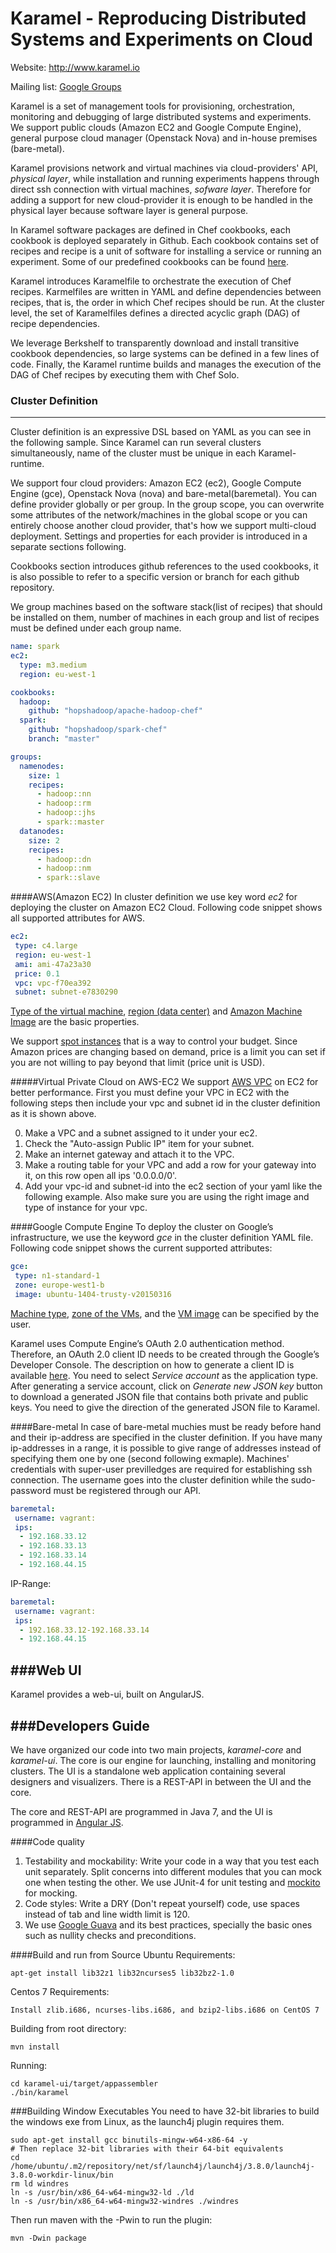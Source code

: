 # Karamel - Reproducing Distributed Systems and Experiments on Cloud

Website: http://www.karamel.io

Mailing list: <a href="https://groups.google.com/forum/#!forum/karamel-chef">Google Groups</a>

Karamel is a set of management tools for provisioning, orchestration, monitoring and debugging of large distributed systems and experiments. We support public clouds (Amazon EC2 and Google Compute Engine), general purpose cloud manager (Openstack Nova) and in-house premises (bare-metal).

Karamel provisions network and virtual machines via cloud-providers' API, _physical_ _layer_, while installation and running experiments happens through direct ssh connection with virtual machines, _sofware_ _layer_. Therefore for adding a support for new cloud-provider it is enough to be handled in the physical layer because software layer is general purpose. 

In Karamel software packages are defined in Chef cookbooks, each cookbook is deployed separately in Github. Each cookbook contains set of recipes and recipe is a unit of software for installing a service or running an experiment. Some of our predefined cookbooks can be found <a href="https://github.com/hopshadoop">here</a>.

Karamel introduces Karamelfile to orchestrate the execution of Chef recipes. Karmelfiles are written in YAML and define dependencies between recipes, that is, the order in which Chef recipes should be run. At the cluster level, the set of Karamelfiles defines a directed acyclic graph (DAG) of recipe dependencies. 

We leverage Berkshelf to transparently download and install transitive cookbook dependencies, so large systems can be defined in a few lines of code. Finally, the Karamel runtime builds and manages the execution of the DAG of Chef recipes by executing them with Chef Solo. 

### Cluster Definition
---
Cluster definition is an expressive DSL based on YAML as you can see in the following sample. Since Karamel can run several clusters simultaneously, name of the cluster must be unique in each Karamel-runtime.

We support four cloud providers: Amazon EC2 (ec2), Google Compute Engine (gce), Openstack Nova (nova) and bare-metal(baremetal). You can define provider globally or per group. In the group scope, you can overwrite some attributes of the network/machines in the global scope or you can entirely choose another cloud provider, that's how we support multi-cloud deployment. Settings and properties for each provider is introduced in a separate sections following. 

 Cookbooks section introduces github references to the used cookbooks, it is also possible to refer to a specific version or branch for each github repository.

We group machines based on the software stack(list of recipes) that should be installed on them, number of machines in each group and list of recipes must be defined under each group name. 
 
```yaml
name: spark
ec2:
  type: m3.medium
  region: eu-west-1

cookbooks: 
  hadoop: 
    github: "hopshadoop/apache-hadoop-chef"
  spark: 
    github: "hopshadoop/spark-chef"
    branch: "master"

groups: 
  namenodes:
    size: 1
    recipes: 
      - hadoop::nn
      - hadoop::rm
      - hadoop::jhs
      - spark::master
  datanodes:
    size: 2
    recipes: 
      - hadoop::dn
      - hadoop::nm
      - spark::slave
```

####AWS(Amazon EC2)
In cluster definition we use key word _ec2_ for deploying the cluster on Amazon EC2 Cloud.  Following code snippet shows all supported attributes for AWS.

 ```yaml
ec2:
  type: c4.large
  region: eu-west-1
  ami: ami-47a23a30
  price: 0.1
  vpc: vpc-f70ea392
  subnet: subnet-e7830290
```

<a href="http://aws.amazon.com/ec2/instance-types/">Type of the virtual machine</a>, <a href="http://docs.aws.amazon.com/AWSEC2/latest/UserGuide/using-regions-availability-zones.html">region (data center)</a> and <a href="http://docs.aws.amazon.com/AWSEC2/latest/UserGuide/AMIs.html">Amazon Machine Image</a> are the basic properties.

We support <a href="http://aws.amazon.com/ec2/purchasing-options/spot-instances/">spot instances</a> that is a way to control your budget. Since Amazon prices are changing based on demand, price is a limit you can set if you are not willing to pay beyond that limit (price unit is USD).  

#####Virtual Private Cloud on AWS-EC2
We support <a href="http://aws.amazon.com/vpc/">AWS VPC</a> on EC2 for better performance. First you must define your VPC in EC2 with the following steps then include your vpc and subnet id in the cluster definition as it is shown above.  

0. Make a VPC and a subnet assigned to it under your ec2.
1. Check the "Auto-assign Public IP" item for your subnet. 
2. Make an internet gateway and attach it to the VPC.
3. Make a routing table for your VPC and add a row for your gateway into it, on this row open all ips '0.0.0.0/0'.
4. Add your vpc-id and subnet-id into the ec2 section of your yaml like the following example. Also make sure you are using the right image and type of instance for your vpc. 

####Google Compute Engine
To deploy the cluster on Google’s infrastructure, we use the keyword _gce_ in the cluster definition YAML file. Following code snippet shows the current supported attributes:
 ```yaml
gce:
  type: n1-standard-1
  zone: europe-west1-b
  image: ubuntu-1404-trusty-v20150316
```
<a href="https://cloud.google.com/compute/docs/machine-types">Machine type</a>, <a href="https://cloud.google.com/compute/docs/zones">zone of the VMs</a>, and the <a href="https://cloud.google.com/compute/docs/images">VM image</a> can be specified by the user.

Karamel uses Compute Engine’s OAuth 2.0 authentication method. Therefore, an OAuth 2.0 client ID needs to be created through the Google’s Developer Console. The description on how to generate a client ID is available <a href="https://developers.google.com/console/help/new/?hl=en_US#generatingoauth2">here</a>. You need to select _Service account_ as the application type. After generating a service account, click on _Generate new JSON key_ button to download a generated JSON file that contains both private and public keys. You need to give the direction of the generated JSON  file to Karamel.

####Bare-metal
In case of bare-metal muchies must be ready before hand and their ip-address are specified in the cluster definition. If you have many ip-addresses in a range, it is possible to give range of addresses instead of specifying them one by one (second following exmaple). Machines' credentials with super-user previlledges are required for establishing ssh connection. The username goes into the cluster definition while the sudo-password must be registered through our API.   
 ```yaml
baremetal:
  username: vagrant:
  ips: 
   - 192.168.33.12
   - 192.168.33.13
   - 192.168.33.14
   - 192.168.44.15
```
IP-Range:  
 ```yaml
baremetal:
  username: vagrant:
  ips: 
   - 192.168.33.12-192.168.33.14
   - 192.168.44.15
```

###Web UI
---
Karamel provides a web-ui, built on AngularJS.


###Developers Guide
---
We have organized our code into two main projects, _karamel-core_ and _karamel-ui_. The core is our engine for launching, installing and monitoring clusters. The UI is a standalone web application containing several designers and visualizers. There is a REST-API in between the UI and the core.

The core and REST-API are programmed in Java 7, and the UI is programmed in <a href="https://angularjs.org/">Angular JS<a>.  

####Code quality 
1. Testability and mockability: Write your code in a way that you test each unit separately. Split concerns into different modules that you can mock one when testing the other. We use JUnit-4 for unit testing and <a href="http://mockito.org/">mockito</a> for mocking. 
2. Code styles: Write a DRY (Don't repeat yourself) code, use spaces instead of tab and line width limit is 120. 
3. We use <a href="https://code.google.com/p/guava-libraries/wiki/GuavaExplained">Google Guava</a> and its best practices, specially the basic ones such as nullity checks and preconditions. 

####Build and run from Source
Ubuntu Requirements:
```{r, engine='sh'}
apt-get install lib32z1 lib32ncurses5 lib32bz2-1.0
```
Centos 7 Requirements:
```{r, engine='sh'}
Install zlib.i686, ncurses-libs.i686, and bzip2-libs.i686 on CentOS 7
```
Building from root directory:
```{r, engine='sh'}
mvn install 
```
Running:
```{r, engine='sh'}
cd karamel-ui/target/appassembler
./bin/karamel
```


###Building Window Executables
You need to have 32-bit libraries to build the windows exe from Linux, as the launch4j plugin requires them.

```{r, engine='sh'}
sudo apt-get install gcc binutils-mingw-w64-x86-64 -y
# Then replace 32-bit libraries with their 64-bit equivalents
cd /home/ubuntu/.m2/repository/net/sf/launch4j/launch4j/3.8.0/launch4j-3.8.0-workdir-linux/bin
rm ld windres
ln -s /usr/bin/x86_64-w64-mingw32-ld ./ld
ln -s /usr/bin/x86_64-w64-mingw32-windres ./windres
```
Then run maven with the -Pwin to run the plugin:
```{r, engine='sh'}
mvn -Dwin package
```
